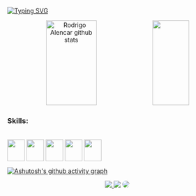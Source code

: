 [![Typing SVG](https://readme-typing-svg.herokuapp.com/?color=00FFFF&size=35&center=true&vCenter=true&width=1000&lines=HELLO!+My+name+is+Rodrigo+Alencar;I'm+25+years+old;I'm+from+Brazil;I'm+Java+And+Python+Developer;Be+Welcome!+:%29)](https://git.io/typing-svg)

<div align="center">  
  <img width="48%" height="195px" src="https://github-readme-stats-sigma-five.vercel.app/api?username=kinnslayer&show_icons=true&count_private=true&hide_border=true&title_color=00ffff&icon_color=3cb371&text_color=c9d1d9&bg_color=0d1117" alt="Rodrigo Alencar github stats" />
  <img width="41%" height="195px" src="https://github-readme-stats-sigma-five.vercel.app/api/top-langs/?username=kinnslayer&layout=compact&hide_border=true&title_color=00ffff&text_color=ff91a4&bg_color=0d1117" />
</div>

### Skills:
<div style="display: inline_block"><br>
 <img align="center" width="40" height="50" src="https://cdn.jsdelivr.net/gh/devicons/devicon/icons/java/java-original.svg"/>
 <img align="center" width="40" height="50" src="https://cdn.jsdelivr.net/gh/devicons/devicon/icons/python/python-original.svg"/>
 <img align="center" width="40" height="50" src="https://cdn.jsdelivr.net/gh/devicons/devicon/icons/spring/spring-original.svg"/>                                  
 <img align="center" width="40" height="50" src="https://cdn.jsdelivr.net/gh/devicons/devicon/icons/angularjs/angularjs-original.svg"/>   
 <img align="center" width="40" height="50" src="https://cdn.jsdelivr.net/gh/devicons/devicon/icons/flask/flask-original.svg"/>            
</div> 
   
[![Ashutosh's github activity graph](https://github-readme-activity-graph.cyclic.app/graph?username=kinnslayer&bg_color=0d1117&color=00ff00&line=2f4f4f&point=00ff00&area=true&hide_border=true)](https://github.com/ashutosh00710/github-readme-activity-graph)

<div align="center"> 
<a href="https://instagram.com/rod_alenc" target="_blank"><img src="https://img.shields.io/badge/-Instagram-%23E4405F?style=for-the-badge&logo=instagram&logoColor=white"</a>
<a href = "mailto:rodrigo.sd.alencar@gmail.com"> <img src="https://img.shields.io/badge/-Gmail-%23333?style=for-the-badge&logo=gmail&logoColor=white" target="_blank"></a>
<a href="https://www.linkedin.com/in/rodrigo-s-alencar/" target="_blank"><img src="https://img.shields.io/badge/-LinkedIn-%230077B5?style=for-the-badge&logo=linkedin&logoColor=white" style="border-radius: 30px" target="_blank"></a> 
 </div>
         
